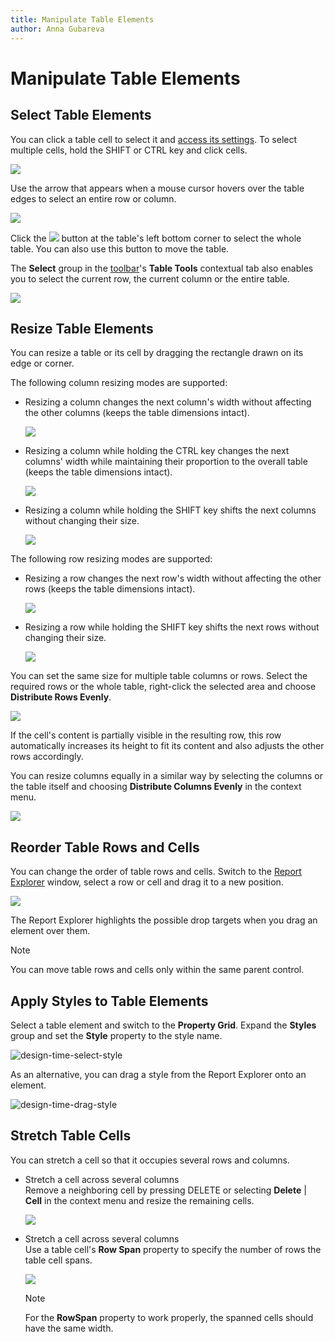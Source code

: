 ```yaml
---
title: Manipulate Table Elements
author: Anna Gubareva
---
```

# Manipulate Table Elements

## Select Table Elements

You can click a table cell to select it and [access its settings](../manipulate-report-elements/select-report-elements-and-access-their-settings.md). To select multiple cells, hold the SHIFT or CTRL key and click cells.

![](../../../../../images/eurd-win-table-control-multiple-selected-cells.png)

Use the arrow that appears when a mouse cursor hovers over the table edges to select an entire row or column.

![](../../../../../images/eurd-win-table-control-select-rows-and-columns.png)

Click the ![](../../../../../images/eurd-win-table-control-select-table-button.png) button at the table's left bottom corner to select the whole table. You can also use this button to move the table.

The **Select** group in the [toolbar](../../report-designer-tools/toolbar.md)'s **Table Tools** contextual tab also enables you to select the current row, the current column or the entire table.

![](../../../../../images/eurd-win-table-select-toolbar-group.png)


## Resize Table Elements

You can resize a table or its cell by dragging the rectangle drawn on its edge or corner. 

The following column resizing modes are supported:

* Resizing a column changes the next column's width without affecting the other columns (keeps the table dimensions intact).
	
	![](../../../../../images/eurd-win-table-control-column-resizing.png)

* Resizing a column while holding the CTRL key changes the next columns' width while maintaining their proportion to the overall table (keeps the table dimensions intact).
	
	![](../../../../../images/eurd-win-table-control-column-resizing-with-ctrl.png)

* Resizing a column while holding the SHIFT key shifts the next columns without changing their size.
	
	![](../../../../../images/eurd-win-table-control-column-resizing-with-shift.png)

The following row resizing modes are supported:

* Resizing a row changes the next row's width without affecting the other rows (keeps the table dimensions intact).
	
	![](../../../../../images/eurd-win-table-control-row-resizing.png)

* Resizing a row while holding the SHIFT key shifts the next rows without changing their size.
	
	![](../../../../../images/eurd-win-table-control-row-resizing-with-shift.png)

You can set the same size for multiple table columns or rows. Select the required rows or the whole table, right-click the selected area and choose **Distribute Rows Evenly**.

![](../../../../../images/eurd-win-table-control-distribute-rows-evenly.png)

If the cell's content is partially visible in the resulting row, this row automatically increases its height to fit its content and also adjusts the other rows accordingly.

You can resize columns equally in a similar way by selecting the columns or the table itself and choosing **Distribute Columns Evenly** in the context menu.

![](../../../../../images/eurd-win-table-control-distribute-columns-evenly.png)

## Reorder Table Rows and Cells

You can change the order of table rows and cells. Switch to the [Report Explorer](../../report-designer-tools/ui-panels/report-explorer.md) window, select a row or cell and drag it to a new position.

![](../../../../../images/reorder-table-cells.gif)

The Report Explorer highlights the possible drop targets when you drag an element over them.

> [!NOTE]
> You can move table rows and cells only within the same parent control.

## Apply Styles to Table Elements

Select a table element and switch to the **Property Grid**. Expand the **Styles** group and set the **Style** property to the style name.

![design-time-select-style](../../../../../images/eurd-win-select-style-table.png)

As an alternative, you can drag a style from the Report Explorer onto an element.

![design-time-drag-style](../../../../../images/eurd-win-drag-style.gif)

## Stretch Table Cells

You can stretch a cell so that it occupies several rows and columns.

- Stretch a cell across several columns  
  Remove a neighboring cell by pressing DELETE or selecting **Delete** | **Cell** in the context menu and resize the remaining cells.

  ![](../../../../../images/eurd-win-table-control-cell-column-span.png)

- Stretch a cell across several columns  
  Use a table cell's **Row Span** property to specify the number of rows the table cell spans.

  ![](../../../../../images/eurd-win-table-control-cell-rows-span.png)

  > [!NOTE]
  > For the **RowSpan** property to work properly, the spanned cells should have the same width.